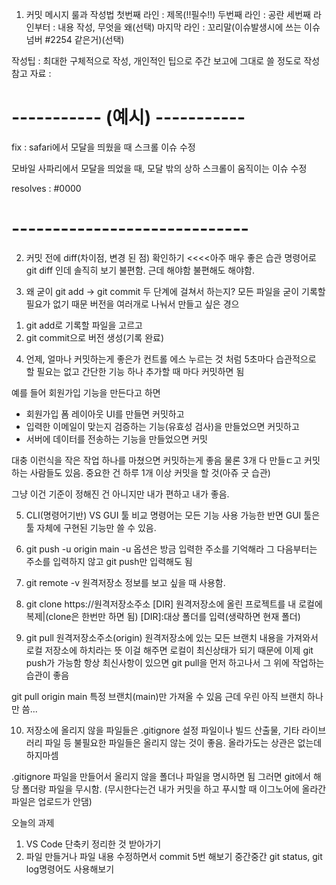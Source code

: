  <!-- VS Code 단축키
 
  1) 사이드 바 열고 닫기: ctrl + b
  2) 빠른 열기(파일이나 기호 검색): ctrl + p
  3) 모든 명령 표시(명령 팔레트): ctrl + shift + p 또는 F1
  4) 탭 닫기: ctrl + w, 모든 탭 닫기: ctrl + k + w
  5) 검색: ctrl + f, 프로젝트 전체 검색: ctrl + shift + f
  6) 바꾸기: ctrl + h
  7) 라인 이동: alt + up/down
  8) 라인 복사: ctrl + c 또는 alt + shift + up/down
  9) 들여쓰기: tab, 내어쓰기: shift + tab
  10) 이전/다음 탭 열기: ctrl + PgUp/PgDn 또는 ctrl + tab
  11) 편집기 분할: ctrl + \ 또는 ctrl + alt + left/right
  12) 다중 선택: ctrl + d 또는 ctrl + alt + up/down 또는 alt + 마우스 클릭/드래그
  13) 라인 삭제: ctrl + shift + k
  14) 주석: ctrl + /  -->

1. 커밋 메시지 룰과 작성법
 첫번째 라인 : 제목(!!필수!!)
 두번째 라인 : 공란
 세번째 라인부터 : 내용 작성, 무엇을 왜(선택)
 마지막 라인 : 꼬리말(이슈발생시에 쓰는 이슈넘버 #2254 같은거)(선택)

 작성팁 : 최대한 구체적으로 작성, 개인적인 팁으로 주간 보고에 그대로 쓸 정도로 작성
 참고 자료 : 


 # ----------- (예시) -----------
 fix : safari에서 모달을 띄웠을 때 스크롤 이슈 수정

 모바일 사파리에서 모달을 띄었을 때,
 모달 밖의 상하 스크롤이 움직이는 이슈 수정

 resolves : #0000
  # -----------------------------

2. 커밋 전에 diff(차이점, 변경 된 점) 확인하기 <<<<아주 매우 좋은 습관
  명령어로 git diff 인데 솔직히 보기 불편함. 근데 해야함 불편해도 해야함.

3. 왜 굳이 git add -> git commit 두 단계에 걸쳐서 하는지?
  모든 파일을 굳이 기록할 필요가 없기 때문
  버전을 여러개로 나눠서 만들고 싶은 경으
  1) git add로 기록할 파일을 고르고
  2) git commit으로 버전 생성(기록 완료)

4. 언제, 얼마나 커밋하는게 좋은가
컨트롤 에스 누르는 것 처럼 5초마다 습관적으로 할 필요는 없고
간단한 기능 하나 추가할 때 마다 커밋하면 됨

예를 들어 회원가입 기능을 만든다고 하면
- 회원가입 폼 레이아웃 UI를 만들면 커밋하고
- 입력한 이메일이 맞는지 검증하는 기능(유효성 검사)을 만들었으면 커밋하고
- 서버에 데이터를 전송하는 기능을 만들었으면 커밋

대충 이런식을 작은 작업 하나를 마쳤으면 커밋하는게 좋음
물론 3개 다 만들ㄷ고 커밋하는 사람들도 있음.
중요한 건 하루 1개 이상 커밋을 할 것(아쥬 굿 습관)

그냥 이건 기준이 정해진 건 아니지만 내가 편하고 내가 좋음.

5. CLI(명령어기반) VS GUI 툴 비교
명령어는 모든 기능 사용 가능한 반면 GUI 툴은 툴 자체에 구현된 기능만 쓸 수 있음.

6. git push -u origin main
-u 옵션은 방금 입력한 주소를 기억해라
그 다음부터는 주소를 입력하지 않고 git push만 입력해도 됨

7. git remote -v
원격저장소 정보를 보고 싶을 때 사용함.

8. git clone https://원격저장소주소 [DIR]
원격저장소에 올린 프로젝트를 내 로컬에 복제|(clone은 한번만 하면 됨)
[DIR]:대상 폴더를 입력(생략하면 현재 폴더)

9. git pull 원격저장소주소(origin)
원격저장소에 있는 모든 브랜치 내용을 가져와서 로컬 저장소에 하치라는 뜻
이걸 해주면 로컬이 최신상태가 되기 때문에 이제 git push가 가능함
항상 최신사항이 있으면 git pull을 먼저 하고나서 그 위에 작업하는 습관이 좋음


git pull origin main
특정 브랜치(main)만 가져올 수 있음
근데 우린 아직 브랜치 하나만 씀...

10. 저장소에 올리지 않을 파일들은 .gitignore
설정 파일이나 빌드 산출물, 기타 라이브러리 파일 등
불필요한 파일들은 올리지 않는 것이 좋음.
올라가도는 상관은 없는데 하지마셈

.gitignore 파일을 만들어서 올리지 않을 폴더나 파일을 명시하면 됨
그러면 git에서 해당 폴더랑 파일을 무시함.
(무시한다는건 내가 커밋을 하고 푸시할 때 이그노어에 올라간 파일은 업로드가 안댐)


오늘의 과제
1) VS Code 단축키 정리한 것 받아가기
2) 파일 만들거나 파일 내용 수정하면서 commit 5번 해보기
중간중간 git status, git log명령어도 사용해보기